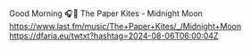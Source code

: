 Good Morning 🎧🎵 The Paper Kites - Midnight Moon  https://www.last.fm/music/The+Paper+Kites/_/Midnight+Moon https://dfaria.eu/twtxt?hashtag=2024-08-06T06:00:04Z